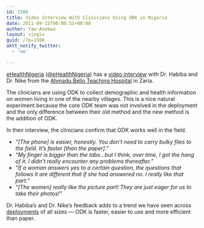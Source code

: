 ```yaml
---
id: 1508
title: Video Interview With Clinicians Using ODK in Nigeria
date: 2011-09-15T00:00:51+00:00
author: Yaw Anokwa
layout: single
guid: /?p=1508
aktt_notify_twitter:
  - 'no'

---
```

[eHealthNigeria](http://ehealthnigeria.org/) ([@eHealthNigeria](https://twitter.com/#!/eHealthNigeria)) has a [video interview](https://www.youtube.com/watch?v=fwI48EZdb1o) with Dr. Habiba and Dr. Nike from the [Ahmadu Bello Teaching Hospital](http://www.abuth.org/) in Zaria. 

The clinicians are using ODK to collect demographic and health information on women living in one of the nearby villages. This is a nice natural experiment because the core ODK team was not involved in the deployment and the only difference between their old method and the new method is the addition of ODK.



In their interview, the clinicians confirm that ODK works well in the field. 

  * _“[The phone] is easier, honestly. You don’t need to carry bulky files to the field. It’s faster [than the paper].”_
  * _“My finger is bigger than the tabs&#8230;but I think, over time, I got the hang of it. I didn’t really encounter any problems thereafter.”_
  * _“If a woman answers yes to a certain question, the questions that follows it are different that if she had answered no. I really like that part.”_
  * _“[The women] really like the picture part! They are just eager for us to take their photos!”_

Dr. Habiba’s and Dr. Nike’s feedback adds to a trend we have seen across [deployments](//opendatakit.org/use/deployments) of all sizes — ODK is faster, easier to use and more efficient than paper.
